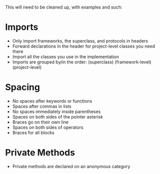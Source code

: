 This will need to be cleaned up, with examples and such:

Imports
=======

* Only import frameworks, the superclass, and protocols in headers
* Forward declarations in the header for project-level classes you need there
* Import all the classes you use in the implementation
* Imports are grouped by/in the order: (superclass) (framework-level) (project-level)

Spacing
=======

* No spaces after keywords or functions
* Spaces after commas in lists
* No spaces immediately inside parentheses
* Spaces on both sides of the pointer asterisk
* Braces go on their own line
* Spaces on both sides of operators
* Braces for all blocks

Private Methods
===============

* Private methods are declared on an anonymous category